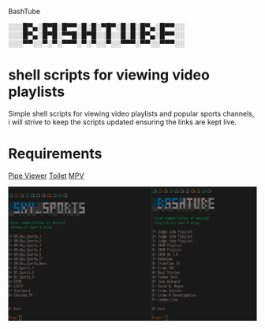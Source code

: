 BashTube


░░░█▀▄░█▀█░█▀▀░█░█░▀█▀░█░█░█▀▄░█▀▀░░
░░░█▀▄░█▀█░▀▀█░█▀█░░█░░█░█░█▀▄░█▀▀░░
░░░▀▀░░▀░▀░▀▀▀░▀░▀░░▀░░▀▀▀░▀▀░░▀▀▀░░

shell scripts for viewing video playlists
==============================  
Simple shell scripts for viewing video playlists and popular sports channels, i will strive to keep the scripts updated ensuring the links are kept live.

Requirements
==============================  
[Pipe Viewer](http://www.ivarch.com/programs/pv.shtml)
[Toilet](http://caca.zoy.org/wiki/toilet)
[MPV](https://mpv.io)

![screenshot](/screenshot.png)
